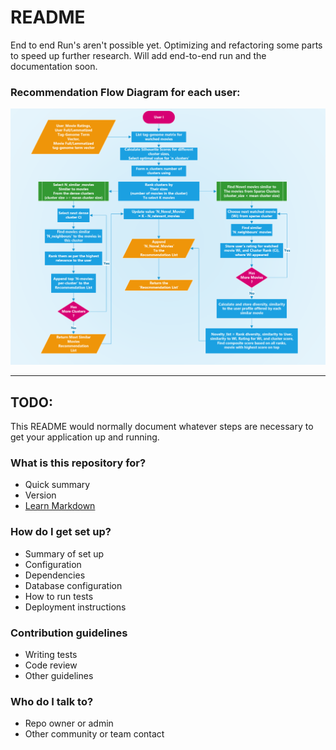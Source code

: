 # README #

End to end Run's aren't possible yet.
Optimizing and refactoring some parts to speed up further research. Will add end-to-end run and the documentation soon.

### Recommendation Flow Diagram for each user:
![Recommendation Flow Diagram](./resources/recommendation_flow.png)

---------------------------------------
TODO:
---------------------------------------
This README would normally document whatever steps are necessary to get your application up and running.

### What is this repository for? ###

* Quick summary
* Version
* [Learn Markdown](https://bitbucket.org/tutorials/markdowndemo)

### How do I get set up? ###

* Summary of set up
* Configuration
* Dependencies
* Database configuration
* How to run tests
* Deployment instructions

### Contribution guidelines ###

* Writing tests
* Code review
* Other guidelines

### Who do I talk to? ###

* Repo owner or admin
* Other community or team contact
